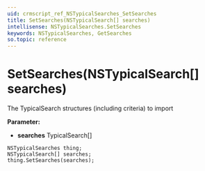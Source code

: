 ```yaml
---
uid: crmscript_ref_NSTypicalSearches_SetSearches
title: SetSearches(NSTypicalSearch[] searches)
intellisense: NSTypicalSearches.SetSearches
keywords: NSTypicalSearches, GetSearches
so.topic: reference
---
```


# SetSearches(NSTypicalSearch[] searches)

The TypicalSearch structures (including criteria) to import

**Parameter:** 
* **searches** TypicalSearch[]

```crmscript
NSTypicalSearches thing;
NSTypicalSearch[] searches;
thing.SetSearches(searches);
```


